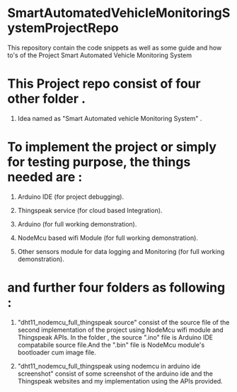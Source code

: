 # SmartAutomatedVehicleMonitoringSystemProjectRepo

This repository contain the code snippets as well as some guide and how to's of the Project Smart Automated Vehicle Monitoring System

# This Project repo consist of four other folder .

1. Idea named as "Smart Automated vehicle Monitoring System" .

# To implement the project or simply for testing purpose, the things needed are :

1. Arduino IDE (for project debugging).

2. Thingspeak service (for cloud based Integration).

3. Arduino (for full working demonstration).

4. NodeMcu based wifi Module (for full working demonstration).

5. Other sensors module for data logging and Monitoring (for full working demonstration).

# and further four folders as following :

1. "dht11_nodemcu_full_thingspeak source" consist of the source file of the second implementation of the project using NodeMcu wifi module and Thingspeak APIs.
							  In the folder , the source ".ino" file is Arduino IDE compatabile source file.And the ".bin" file is NodeMcu module's bootloader cum image file.

2. "dht11_nodemcu_full_thingspeak using nodemcu in arduino ide screenshot" consist of some screenshot of the arduino ide and the Thingspeak websites and my implementation using the APIs provided.



 
